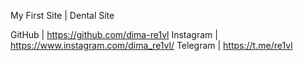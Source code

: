 My First Site | Dental Site

GitHub | https://github.com/dima-re1vl
Instagram | https://www.instagram.com/dima_re1vl/
Telegram | https://t.me/re1vl
